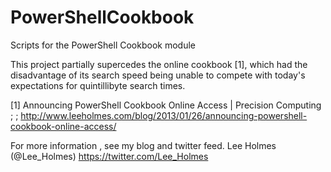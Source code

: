 # PowerShellCookbook
Scripts for the PowerShell Cookbook module

This project partially supercedes the online cookbook [1], which had the disadvantage of its search speed being unable to compete with today's expectations for quintillibyte search times. 

[1] Announcing PowerShell Cookbook Online Access | Precision Computing ; ; http://www.leeholmes.com/blog/2013/01/26/announcing-powershell-cookbook-online-access/

For more information , see my blog and twitter feed.  Lee Holmes (@Lee_Holmes)  https://twitter.com/Lee_Holmes

